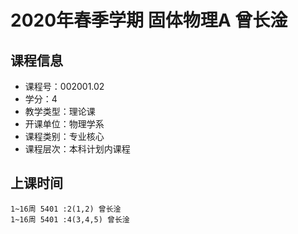 # 2020年春季学期 固体物理A 曾长淦






## 课程信息

- 课程号：002001.02
- 学分：4
- 教学类型：理论课
- 开课单位：物理学系
- 课程类别：专业核心
- 课程层次：本科计划内课程

## 上课时间

```
1~16周 5401 :2(1,2) 曾长淦
1~16周 5401 :4(3,4,5) 曾长淦
```

